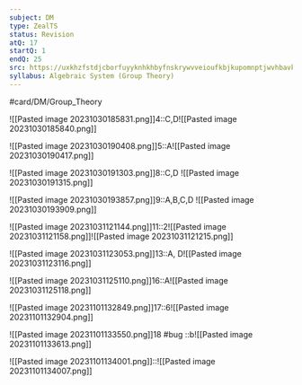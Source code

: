 ```yaml
---
subject: DM
type: ZealTS
status: Revision
atQ: 17
startQ: 1
endQ: 25
src: https://uxkhzfstdjcborfuyyknhkhbyfnskrywvveioufkbjkupomnptjwvhbavkysuhi.vercel.app/solution.html?testId=622c73577342fb74544c4c68&test_id=30
syllabus: Algebraic System (Group Theory)
---
```

#card/DM/Group_Theory 

![[Pasted image 20231030185831.png]]4::C,D![[Pasted image 20231030185840.png]] <!--SR:!2023-11-04,4,270-->


![[Pasted image 20231030190408.png]]5::A![[Pasted image 20231030190417.png]] <!--SR:!2023-11-04,4,270-->

![[Pasted image 20231030191303.png]]8::C,D ![[Pasted image 20231030191315.png]] <!--SR:!2023-11-04,4,270-->

![[Pasted image 20231030193857.png]]9::A,B,C,D ![[Pasted image 20231030193909.png]] <!--SR:!2023-11-04,4,270-->

![[Pasted image 20231031121144.png]]11::2![[Pasted image 20231031121158.png]]![[Pasted image 20231031121215.png]] <!--SR:!2023-11-05,4,277-->



![[Pasted image 20231031123053.png]]13::A, D![[Pasted image 20231031123116.png]] <!--SR:!2023-11-05,4,277-->

![[Pasted image 20231031125110.png]]16::A![[Pasted image 20231031125118.png]] <!--SR:!2023-11-05,4,277-->

![[Pasted image 20231101132849.png]]17::6![[Pasted image 20231101132904.png]] <!--SR:!2023-11-06,4,281-->

![[Pasted image 20231101133550.png]]18
#bug ::b![[Pasted image 20231101133613.png]]

![[Pasted image 20231101134001.png]]::![[Pasted image 20231101134007.png]] <!--SR:!2023-11-06,4,281-->